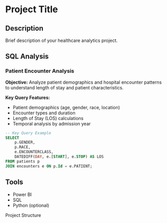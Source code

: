 # Project Title

## Description
Brief description of your healthcare analytics project.

## SQL Analysis

### Patient Encounter Analysis

**Objective:** Analyze patient demographics and hospital encounter patterns to understand length of stay and patient characteristics.

**Key Query Features:**
- Patient demographics (age, gender, race, location)
- Encounter types and duration
- Length of Stay (LOS) calculations
- Temporal analysis by admission year

```sql
-- Key Query Example
SELECT
    p.GENDER,
    p.RACE,
    e.ENCOUNTERCLASS,
    DATEDIFF(DAY, e.[START], e.STOP) AS LOS
FROM patients p  
JOIN encounters e ON p.Id = e.PATIENT;
```

## Tools
- Power BI
- SQL
- Python (optional)

Project Structure
